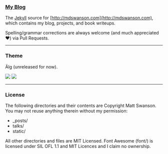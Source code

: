 ### [My Blog](http://mdswanson.com)

The [Jekyll](http://jekyllrb.com/) source for [http://mdswanson.com](http://mdswanson.com), which contains my blog, projects, and book writeups.

Spelling/grammar corrections are always welcome (and much appreciated :heart:) via Pull Requests.

---
### Theme
Älg (unreleased for now).

![](https://raw.github.com/swanson/swanson.github.com/master/screenshots/home.png)
![](https://raw.github.com/swanson/swanson.github.com/master/screenshots/blog.png)

---

### License
The following directories and their contents are Copyright Matt Swanson. You may not reuse anything therein without my permission:

* _posts/
* talks/
* static/

All other directories and files are MIT Licensed. Font Awesome (font/) is licensed under SIL OFL 1.1 and MIT Licences and I claim no ownership.
